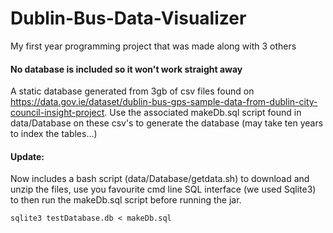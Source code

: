 # Dublin-Bus-Data-Visualizer

My first year programming project that was made along with 3 others

#### No database is included so it won't work straight away 
A static database generated from 3gb of csv files found on https://data.gov.ie/dataset/dublin-bus-gps-sample-data-from-dublin-city-council-insight-project. Use the associated makeDb.sql script found in data/Database on these csv's to generate the database (may take ten years to index the tables...)
#### Update:
Now includes a bash script (data/Database/getdata.sh) to download and unzip the files, use you favourite cmd line SQL interface (we used Sqlite3) to then run the makeDb.sql script before running the jar.
```
sqlite3 testDatabase.db < makeDb.sql
```
